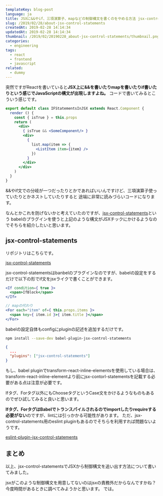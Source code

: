 ```yaml
---
templateKey: blog-post
language: ja
title: JSXに&&やif、三項演算子、mapなどの制御構文を書くのをやめる方法 jsx-control-statements
slug: /2019/02/28/about-jsx-control-statements
createdAt: 2019-02-28 14:14:34
updatedAt: 2019-02-28 14:14:34
thumbnail: /2019/02/20190228_about-jsx-control-statements/thumbnail.png
categories:
  - engineering
tags:
  - react
  - frontend
  - javascript
related:
  - dummy
---
```



突然ですがReactを書いていると**JSX上に&&を書いたりmapを書いたりif書いたりという感じでJavaScriptの構文が出現しますよね。**
コードで書いてみるとこういう感じです。

```jsx
export default class IFStatementsInJSX extends React.Component {
  render () {
    const { isTrue } = this.props
    return (
      <div>
        { isTrue && <SomeComponent/> }
        <div>
          {
            list.map(item => {
              <ListItem item={item} />
            })
          }
        </div>
      </div>
    )
  }
}
```

&&やif文での分岐が一つだったりとかであればいいんですけど、三項演算子使っていたりとかネストしていたりすると
途端に非常に読みづらいコードになります。

なんとかこれを防げないかと考えていたのですが、<a href="https://github.com/AlexGilleran/jsx-control-statements#alternative-solutions">jsx-control-statements</a>という
babelのプラグインを使うと上記のような構文がJSXチックにかけるようなのでそちらを紹介したいと思います。

<div class="adsense"></div>

## jsx-control-statements

リポジトリはこちらです。

<a href="https://github.com/AlexGilleran/jsx-control-statements#alternative-solutions">jsx-control-statements</a>

jsx-control-statementsはbanbelのプラグインなのですが、babelの設定をするだけで以下の形でif文をjsxライクで書くことができます。

```jsx
<If condition={ true }>
  <span>IfBlock</span>
</If>

// mapの代わり
<For each="item" of={ this.props.items }>
  <span key={ item.id }>{ item.title }</span>
</For>
```

babelの設定自体もconfigにpluginの記述を追加するだけです。


```bash
npm install --save-dev babel-plugin-jsx-control-statements
```

```json
{
  ...
  "plugins": ["jsx-control-statements"]
}
```

もし、babel pluginでtransform-react-inline-elementsを使用している場合は、transform-react-inline-elementより前にjsx-contorl-statementsを記載する必要がある点は注意が必要です。

Ifタグ、Forタグ以外にもChooseタグというCase文をかけるようなものもあるのでぜひ試してみると良いと思います。

**Ifタグ、ForタグはBabelでトランスパイルされるのでimportしたりrequireする必要がない**のですが、lintには引っかかる可能性があります。
ただ、jsx-control-statements用のeslint pluginもあるのでそちらを利用すれば問題ないようです。

[eslint-plugin-jsx-control-statements](https://github.com/vkbansal/eslint-plugin-jsx-control-statements<Paste>)


## まとめ

以上、jsx-control-statementsでJSXから制御構文を追い出す方法について書いてみました。

jsxがこのような制御構文を用意してないのはjsxの責務外だからなんですかね？今度時間があるときに調べてみようかと思います。
では。


